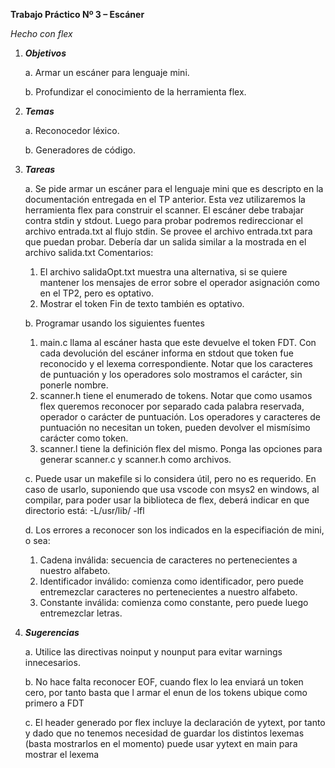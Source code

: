 **Trabajo Práctico Nº 3 – Escáner** 

*Hecho con flex*

1. *__Objetivos__*

    a. Armar un escáner para lenguaje mini.

    b. Profundizar el conocimiento de la herramienta flex.
2. *__Temas__*

    a. Reconocedor léxico.  

    b. Generadores de código.
3. *__Tareas__*

    a. Se pide armar un escáner para el lenguaje mini que es descripto en la documentación
    entregada en el TP anterior. Esta vez utilizaremos la herramienta flex para construir el scanner.
    El escáner debe trabajar contra stdin y stdout. Luego para probar podremos redireccionar el
    archivo entrada.txt al flujo stdin. Se provee el archivo entrada.txt para que puedan
    probar. Debería dar un salida similar a la mostrada en el archivo salida.txt
    Comentarios:
    1. El archivo salidaOpt.txt muestra una alternativa, si se quiere mantener los
    mensajes de error sobre el operador asignación como en el TP2, pero es optativo.
    2. Mostrar el token Fin de texto también es optativo.

    b. Programar usando los siguientes fuentes
    1. main.c llama al escáner hasta que este devuelve el token FDT. Con cada devolución
    del escáner informa en stdout que token fue reconocido y el lexema correspondiente.
    Notar que los caracteres de puntuación y los operadores solo mostramos el carácter, sin
    ponerle nombre.
    2. scanner.h tiene el enumerado de tokens. Notar que como usamos flex queremos
    reconocer por separado cada palabra reservada, operador o carácter de puntuación. Los
    operadores y caracteres de puntuación no necesitan un token, pueden devolver el
    mismísimo carácter como token.
    3. scanner.l tiene la definición flex del mismo. Ponga las opciones para generar
    scanner.c y scanner.h como archivos.

    c. Puede usar un makefile si lo considera útil, pero no es requerido. En caso de usarlo,
    suponiendo que usa vscode con msys2 en windows, al compilar, para poder usar la
    biblioteca de flex, deberá indicar en que directorio está: -L/usr/lib/ -lfl
    
    d. Los errores a reconocer son los indicados en la especifiación de mini, o sea:
    1. Cadena inválida: secuencia de caracteres no pertenecientes a nuestro alfabeto.
    2. Identificador inválido: comienza como identificador, pero puede entremezclar
    caracteres no pertenecientes a nuestro alfabeto.
    3. Constante inválida: comienza como constante, pero puede luego entremezclar letras.
4. *__Sugerencias__*

    a. Utilice las directivas noinput y nounput para evitar warnings innecesarios.

    b. No hace falta reconocer EOF, cuando flex lo lea enviará un token cero, por tanto basta que
    l armar el enun de los tokens ubique como primero a FDT

    c. El header generado por flex incluye la declaración de yytext, por tanto y dado que no
    tenemos necesidad de guardar los distintos lexemas (basta mostrarlos en el momento)
    puede usar yytext en main para mostrar el lexema